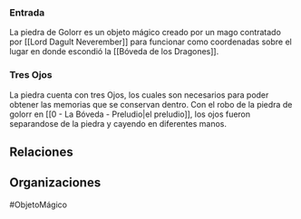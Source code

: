 
### Entrada
La piedra de Golorr es un objeto mágico creado por un mago contratado por [[Lord Dagult Neverember]] para funcionar como coordenadas sobre el lugar en donde escondió la [[Bóveda de los Dragones]]. 

### Tres Ojos
La piedra cuenta con tres Ojos, los cuales son necesarios para poder obtener las memorias que se conservan dentro. Con el robo de la piedra de golorr en [[0 - La Bóveda - Preludio|el preludio]], los ojos fueron separandose de la piedra y cayendo en diferentes manos.


## Relaciones

## Organizaciones



 #ObjetoMágico 